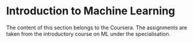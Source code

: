# Introduction to Machine Learning
The content of this section belongs to the Coursera. The assignments are taken from the introductory course on ML under the specialisation.
